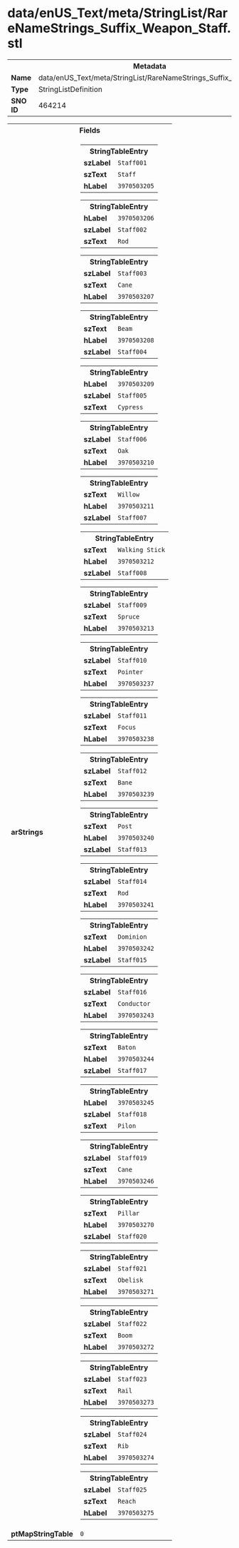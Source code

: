 <h1>data/enUS_Text/meta/StringList/RareNameStrings_Suffix_Weapon_Staff.stl</h1><table><tr><th colspan="100%">Metadata</th></tr><tr><td><b>Name</b></td><td>data/enUS_Text/meta/StringList/RareNameStrings_Suffix_Weapon_Staff.stl</td></tr><tr><td><b>Type</b></td><td>StringListDefinition</td></tr><tr><td><b>SNO ID</b></td><td>464214</td></tr></table>

<table><tr><th colspan="100%">Fields</th></tr><tr><td><b>arStrings</b></td><td><table><tr><th colspan="100%">StringTableEntry</th></tr><tr><td><b>szLabel</b></td><td><code>Staff001</code></td></tr><tr><td><b>szText</b></td><td><code>Staff</code></td></tr><tr><td><b>hLabel</b></td><td><code>3970503205</code></td></tr></table>


<table><tr><th colspan="100%">StringTableEntry</th></tr><tr><td><b>hLabel</b></td><td><code>3970503206</code></td></tr><tr><td><b>szLabel</b></td><td><code>Staff002</code></td></tr><tr><td><b>szText</b></td><td><code>Rod</code></td></tr></table>


<table><tr><th colspan="100%">StringTableEntry</th></tr><tr><td><b>szLabel</b></td><td><code>Staff003</code></td></tr><tr><td><b>szText</b></td><td><code>Cane</code></td></tr><tr><td><b>hLabel</b></td><td><code>3970503207</code></td></tr></table>


<table><tr><th colspan="100%">StringTableEntry</th></tr><tr><td><b>szText</b></td><td><code>Beam</code></td></tr><tr><td><b>hLabel</b></td><td><code>3970503208</code></td></tr><tr><td><b>szLabel</b></td><td><code>Staff004</code></td></tr></table>


<table><tr><th colspan="100%">StringTableEntry</th></tr><tr><td><b>hLabel</b></td><td><code>3970503209</code></td></tr><tr><td><b>szLabel</b></td><td><code>Staff005</code></td></tr><tr><td><b>szText</b></td><td><code>Cypress</code></td></tr></table>


<table><tr><th colspan="100%">StringTableEntry</th></tr><tr><td><b>szLabel</b></td><td><code>Staff006</code></td></tr><tr><td><b>szText</b></td><td><code>Oak</code></td></tr><tr><td><b>hLabel</b></td><td><code>3970503210</code></td></tr></table>


<table><tr><th colspan="100%">StringTableEntry</th></tr><tr><td><b>szText</b></td><td><code>Willow</code></td></tr><tr><td><b>hLabel</b></td><td><code>3970503211</code></td></tr><tr><td><b>szLabel</b></td><td><code>Staff007</code></td></tr></table>


<table><tr><th colspan="100%">StringTableEntry</th></tr><tr><td><b>szText</b></td><td><code>Walking Stick</code></td></tr><tr><td><b>hLabel</b></td><td><code>3970503212</code></td></tr><tr><td><b>szLabel</b></td><td><code>Staff008</code></td></tr></table>


<table><tr><th colspan="100%">StringTableEntry</th></tr><tr><td><b>szLabel</b></td><td><code>Staff009</code></td></tr><tr><td><b>szText</b></td><td><code>Spruce</code></td></tr><tr><td><b>hLabel</b></td><td><code>3970503213</code></td></tr></table>


<table><tr><th colspan="100%">StringTableEntry</th></tr><tr><td><b>szLabel</b></td><td><code>Staff010</code></td></tr><tr><td><b>szText</b></td><td><code>Pointer</code></td></tr><tr><td><b>hLabel</b></td><td><code>3970503237</code></td></tr></table>


<table><tr><th colspan="100%">StringTableEntry</th></tr><tr><td><b>szLabel</b></td><td><code>Staff011</code></td></tr><tr><td><b>szText</b></td><td><code>Focus</code></td></tr><tr><td><b>hLabel</b></td><td><code>3970503238</code></td></tr></table>


<table><tr><th colspan="100%">StringTableEntry</th></tr><tr><td><b>szLabel</b></td><td><code>Staff012</code></td></tr><tr><td><b>szText</b></td><td><code>Bane</code></td></tr><tr><td><b>hLabel</b></td><td><code>3970503239</code></td></tr></table>


<table><tr><th colspan="100%">StringTableEntry</th></tr><tr><td><b>szText</b></td><td><code>Post</code></td></tr><tr><td><b>hLabel</b></td><td><code>3970503240</code></td></tr><tr><td><b>szLabel</b></td><td><code>Staff013</code></td></tr></table>


<table><tr><th colspan="100%">StringTableEntry</th></tr><tr><td><b>szLabel</b></td><td><code>Staff014</code></td></tr><tr><td><b>szText</b></td><td><code>Rod</code></td></tr><tr><td><b>hLabel</b></td><td><code>3970503241</code></td></tr></table>


<table><tr><th colspan="100%">StringTableEntry</th></tr><tr><td><b>szText</b></td><td><code>Dominion</code></td></tr><tr><td><b>hLabel</b></td><td><code>3970503242</code></td></tr><tr><td><b>szLabel</b></td><td><code>Staff015</code></td></tr></table>


<table><tr><th colspan="100%">StringTableEntry</th></tr><tr><td><b>szLabel</b></td><td><code>Staff016</code></td></tr><tr><td><b>szText</b></td><td><code>Conductor</code></td></tr><tr><td><b>hLabel</b></td><td><code>3970503243</code></td></tr></table>


<table><tr><th colspan="100%">StringTableEntry</th></tr><tr><td><b>szText</b></td><td><code>Baton</code></td></tr><tr><td><b>hLabel</b></td><td><code>3970503244</code></td></tr><tr><td><b>szLabel</b></td><td><code>Staff017</code></td></tr></table>


<table><tr><th colspan="100%">StringTableEntry</th></tr><tr><td><b>hLabel</b></td><td><code>3970503245</code></td></tr><tr><td><b>szLabel</b></td><td><code>Staff018</code></td></tr><tr><td><b>szText</b></td><td><code>Pilon</code></td></tr></table>


<table><tr><th colspan="100%">StringTableEntry</th></tr><tr><td><b>szLabel</b></td><td><code>Staff019</code></td></tr><tr><td><b>szText</b></td><td><code>Cane</code></td></tr><tr><td><b>hLabel</b></td><td><code>3970503246</code></td></tr></table>


<table><tr><th colspan="100%">StringTableEntry</th></tr><tr><td><b>szText</b></td><td><code>Pillar</code></td></tr><tr><td><b>hLabel</b></td><td><code>3970503270</code></td></tr><tr><td><b>szLabel</b></td><td><code>Staff020</code></td></tr></table>


<table><tr><th colspan="100%">StringTableEntry</th></tr><tr><td><b>szLabel</b></td><td><code>Staff021</code></td></tr><tr><td><b>szText</b></td><td><code>Obelisk</code></td></tr><tr><td><b>hLabel</b></td><td><code>3970503271</code></td></tr></table>


<table><tr><th colspan="100%">StringTableEntry</th></tr><tr><td><b>szLabel</b></td><td><code>Staff022</code></td></tr><tr><td><b>szText</b></td><td><code>Boom</code></td></tr><tr><td><b>hLabel</b></td><td><code>3970503272</code></td></tr></table>


<table><tr><th colspan="100%">StringTableEntry</th></tr><tr><td><b>szLabel</b></td><td><code>Staff023</code></td></tr><tr><td><b>szText</b></td><td><code>Rail</code></td></tr><tr><td><b>hLabel</b></td><td><code>3970503273</code></td></tr></table>


<table><tr><th colspan="100%">StringTableEntry</th></tr><tr><td><b>szLabel</b></td><td><code>Staff024</code></td></tr><tr><td><b>szText</b></td><td><code>Rib</code></td></tr><tr><td><b>hLabel</b></td><td><code>3970503274</code></td></tr></table>


<table><tr><th colspan="100%">StringTableEntry</th></tr><tr><td><b>szLabel</b></td><td><code>Staff025</code></td></tr><tr><td><b>szText</b></td><td><code>Reach</code></td></tr><tr><td><b>hLabel</b></td><td><code>3970503275</code></td></tr></table>


</td></tr><tr><td><b>ptMapStringTable</b></td><td><code>0</code></td></tr></table>

